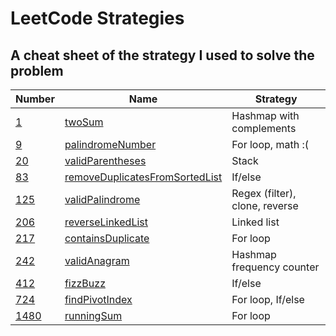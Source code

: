 # LeetCode Strategies

## A cheat sheet of the strategy I used to solve the problem

| Number                                                                  | Name                                                            | Strategy                       |
| ----------------------------------------------------------------------- | --------------------------------------------------------------- | ------------------------------ |
| [1](https://leetcode.com/problems/two-sum/)                             | [twoSum](./easy/1-twoSum.js)                                    | Hashmap with complements       |
| [9](https://leetcode.com/problems/palindrome-number/)                   | [palindromeNumber](./easy/9-palindromeNumber.js)                | For loop, math :(              |
| [20](https://leetcode.com/problems/valid-parentheses/)                  | [validParentheses](./easy/20-validParentheses.js)               | Stack                          |
| [83](https://leetcode.com/problems/remove-duplicates-from-sorted-list/) | [removeDuplicatesFromSortedList](./easy/83-deleteDuplicates.js) | If/else                        |
| [125](https://leetcode.com/problems/valid-palindrome/)                  | [validPalindrome](./easy/125-validPalindrome.js)                | Regex (filter), clone, reverse |
| [206](https://leetcode.com/problems/reverse-linked-list/)               | [reverseLinkedList](./easy/206-reverseLinkedList.js)            | Linked list                    |
| [217](https://leetcode.com/problems/contains-duplicate/)                | [containsDuplicate](./easy/217-containsDuplicate.js)            | For loop                       |
| [242](https://leetcode.com/problems/valid-anagram/)                     | [validAnagram](./easy/242-validAnagram.js)                      | Hashmap frequency counter      |
| [412](https://leetcode.com/problems/fizz-buzz/)                         | [fizzBuzz](./easy/412-fizzBuzz.js)                              | If/else                        |
| [724](https://leetcode.com/problems/find-pivot-index/)                  | [findPivotIndex](./easy/724-findPivotIndex.js)                  | For loop, If/else              |
| [1480](https://leetcode.com/problems/running-sum-of-1d-array/)          | [runningSum](./easy/1480-runningSum.js)                         | For loop                       |
